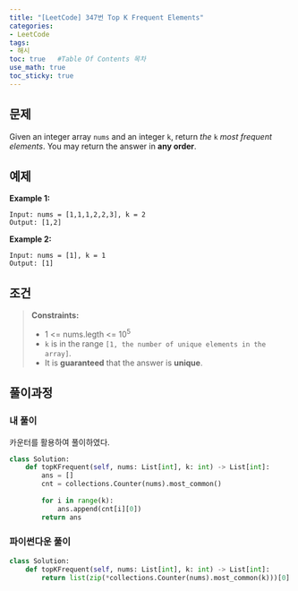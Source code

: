 ```yaml
---
title: "[LeetCode] 347번 Top K Frequent Elements"
categories: 
- LeetCode
tags:
- 해시
toc: true   #Table Of Contents 목차 
use_math: true
toc_sticky: true
---
```


## 문제

Given an integer array `nums` and an integer `k`, return *the* `k` *most frequent elements*. You may return the answer in **any order**.

## 예제

**Example 1:**

```
Input: nums = [1,1,1,2,2,3], k = 2
Output: [1,2]
```

**Example 2:**

```
Input: nums = [1], k = 1
Output: [1]
```

## 조건

> **Constraints:**
>
> - 1 <= nums.legth <= $10^5$
> - `k` is in the range `[1, the number of unique elements in the array]`.
> - It is **guaranteed** that the answer is **unique**.

## 풀이과정

### 내 풀이

카운터를 활용하여 풀이하였다.

```python
class Solution:
    def topKFrequent(self, nums: List[int], k: int) -> List[int]:
        ans = []
        cnt = collections.Counter(nums).most_common()
        
        for i in range(k):
            ans.append(cnt[i][0])
        return ans
```

### 파이썬다운 풀이

```python
class Solution:
    def topKFrequent(self, nums: List[int], k: int) -> List[int]:
        return list(zip(*collections.Counter(nums).most_common(k)))[0]
```

